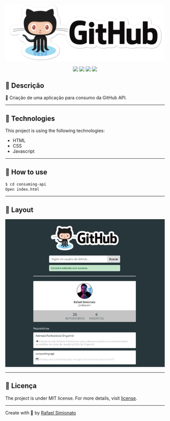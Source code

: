 <p align='center'><img src="./img/logo.svg"/></p>
<p align='center'>
<img src="https://img.shields.io/github/repo-size/rafaasimi/consuming-api-github">
<img src="https://img.shields.io/github/languages/count/rafaasimi/consuming-api-github">
<img src="https://img.shields.io/github/last-commit/rafaasimi/consuming-api-github">
<img src="https://img.shields.io/github/license/rafaasimi/consuming-api-github">
</p>

## 🔖 Descrição
<p>🐙 Criação de uma aplicação para consumo da GitHub API.<p>

---

## 🚀 Technologies
This project is using the following technologies:
- HTML
- CSS
- Javascript

---

## 🎲 How to use
	$ cd consuming-api
    Open index.html

---

## 🎨 Layout
<img src='./img/layout.PNG'>

---

## 📝 Licença
<p>The project is under MIT license. For more details, visit <a href='LICENSE'>license<a>.</p>

---

<p>Create with 💙 by <a href='https://github.com/rafaasimi/' target='_blank'>Rafael Simionato</a></p>

